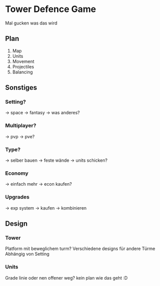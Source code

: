 # Tower Defence Game

Mal gucken was das wird


## Plan
1. Map
2. Units
3. Movement
4. Projectiles
5. Balancing

## Sonstiges
### Setting?
-> space
-> fantasy
-> was anderes?

### Multiplayer?
-> pvp
-> pve? 

### Type?
-> selber bauen
-> feste wände
-> units schicken?

### Economy
-> einfach mehr
-> econ kaufen?

### Upgrades
-> exp system 
-> kaufen
-> kombinieren

## Design

### Tower
Platform mit beweglichem turm?
Verschiedene designs für andere Türme
Abhängig von Setting

### Units
Grade linie oder nen offener weg? kein plan wie das geht :D
